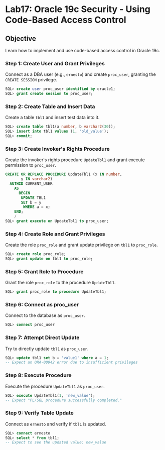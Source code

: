 
# Lab17: Oracle 19c Security - Using Code-Based Access Control

## Objective
Learn how to implement and use code-based access control in Oracle 19c.

### Step 1: Create User and Grant Privileges
Connect as a DBA user (e.g., `ernesto`) and create `proc_user`, granting the `CREATE SESSION` privilege.

```sql
SQL> create user proc_user identified by oracle1;
SQL> grant create session to proc_user;
```

### Step 2: Create Table and Insert Data
Create a table `tbl1` and insert test data into it.

```sql
SQL> create table tbl1(a number, b varchar2(30));
SQL> insert into tbl1 values (1, 'old_value');
SQL> commit;
```

### Step 3: Create Invoker's Rights Procedure
Create the invoker's rights procedure `UpdateTbl1` and grant execute permission to `proc_user`.

```sql
CREATE OR REPLACE PROCEDURE UpdateTbl1 (x IN number,
       y IN varchar2)
  AUTHID CURRENT_USER
    AS
      BEGIN
       UPDATE TBL1
       SET b = y
        WHERE a = x;
    END;
    /
SQL> grant execute on UpdateTbl1 to proc_user;
```

### Step 4: Create Role and Grant Privileges
Create the role `proc_role` and grant update privilege on `tbl1` to `proc_role`.

```sql
SQL> create role proc_role;
SQL> grant update on tbl1 to proc_role;
```

### Step 5: Grant Role to Procedure
Grant the role `proc_role` to the procedure `UpdateTbl1`.

```sql
SQL> grant proc_role to procedure UpdateTbl1;
```

### Step 6: Connect as proc_user
Connect to the database as `proc_user`.

```sql
SQL> connect proc_user
```

### Step 7: Attempt Direct Update
Try to directly update `tbl1` as `proc_user`.

```sql
SQL> update tbl1 set b = 'value1' where a = 1;
-- Expect an ORA-00942 error due to insufficient privileges
```

### Step 8: Execute Procedure
Execute the procedure `UpdateTbl1` as `proc_user`.

```sql
SQL> execute UpdateTbl1(1, 'new_value');
-- Expect "PL/SQL procedure successfully completed."
```

### Step 9: Verify Table Update
Connect as `ernesto` and verify if `tbl1` is updated.

```sql
SQL> connect ernesto
SQL> select * from tbl1;
-- Expect to see the updated value: new_value
```
